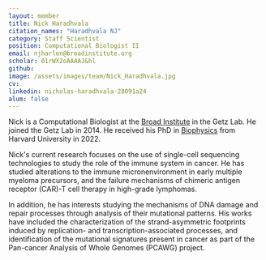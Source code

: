 ```yaml
---
layout: member
title: Nick Haradhvala
citation_names: "Haradhvala NJ" 
category: Staff Scientist
position: Computational Biologist II
email: njharlen@broadinstitute.org
scholar: 01rWX2oAAAAJ&hl
github: 
image: /assets/images/team/Nick_Haradhvala.jpg
cv:
linkedin: nicholas-haradhvala-28091a24
alum: false
---
```


Nick is a Computational Biologist at the [Broad Institute] in the Getz Lab. He joined the Getz Lab in 2014. He received his PhD in [Biophysics] from Harvard University in 2022. 

Nick's current research focuses on the use of single-cell sequencing technologies to study the role of the immune system in cancer. He has studied alterations to the immune micronenvironment in early multiple myeloma precursors, and the failure mechanisms of chimeric antigen receptor (CAR)-T cell therapy in high-grade lymphomas.

In addition, he has interests studying the mechanisms of DNA damage and repair processes through analysis of their mutational patterns. His works have included the characterization of the strand-asymmetric footprints induced by replication- and transcription-associated processes, and identification of the mutational signatures present in cancer as part of the Pan-cancer Analysis of Whole Genomes (PCAWG) project. 

[Broad Institute]: http://www.broadinstitute.org
[Biophysics]: https://biophysics.fas.harvard.edu/
